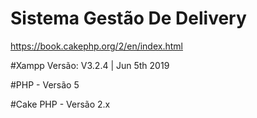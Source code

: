 # Sistema Gestão De Delivery
https://book.cakephp.org/2/en/index.html

#Xampp Versão: V3.2.4 | Jun 5th 2019

#PHP - Versão 5

#Cake PHP - Versão 2.x
